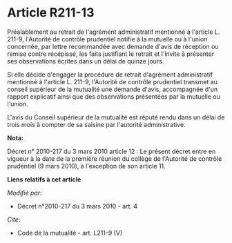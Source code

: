 # Article R211-13

Préalablement au retrait de l'agrément administratif mentionné à l'article L. 211-9, l'Autorité de contrôle prudentiel
notifie à la mutuelle ou à l'union concernée, par lettre recommandée avec demande d'avis de réception ou remise contre
récépissé, les faits justifiant le retrait et l'invite à présenter ses observations écrites dans un délai de quinze jours. 

Si elle décide d'engager la procédure de retrait d'agrément administratif mentionné à l'article L. 211-9, l'Autorité de
contrôle prudentiel transmet au conseil supérieur de la mutualité une demande d'avis, accompagnée d'un rapport explicatif
ainsi que des observations présentées par la mutuelle ou l'union.

L'avis du Conseil supérieur de la mutualité est réputé rendu dans un délai de trois mois à compter de sa saisine par
l'autorité administrative.

**Nota:**

Décret n° 2010-217 du 3 mars 2010 article 12 : Le présent décret entre en vigueur à la date de la première réunion du collège
de l'Autorité de contrôle prudentiel (9 mars 2010), à l'exception de son article 11.

**Liens relatifs à cet article**

_Modifié par_:

  - Décret n°2010-217 du 3 mars 2010 - art. 4

_Cite_:

  - Code de la mutualité - art. L211-9 (V)
